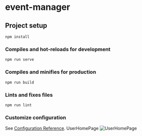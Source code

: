 # event-manager

## Project setup
```
npm install
```

### Compiles and hot-reloads for development
```
npm run serve
```

### Compiles and minifies for production
```
npm run build
```

### Lints and fixes files
```
npm run lint
```

### Customize configuration
See [Configuration Reference](https://cli.vuejs.org/config/).
UserHomePage
![UserHomePage](https://github.com/user-attachments/assets/2a169995-15ea-46ba-8c9a-d97cc4196d4a)
